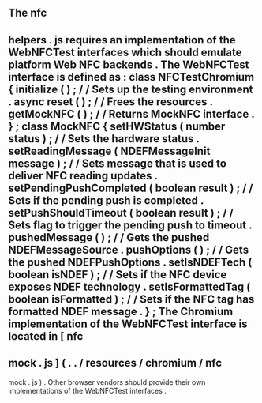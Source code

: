 The
nfc
-
helpers
.
js
requires
an
implementation
of
the
WebNFCTest
interfaces
which
should
emulate
platform
Web
NFC
backends
.
The
WebNFCTest
interface
is
defined
as
:
class
NFCTestChromium
{
initialize
(
)
;
/
/
Sets
up
the
testing
environment
.
async
reset
(
)
;
/
/
Frees
the
resources
.
getMockNFC
(
)
;
/
/
Returns
MockNFC
interface
.
}
;
class
MockNFC
{
setHWStatus
(
number
status
)
;
/
/
Sets
the
hardware
status
.
setReadingMessage
(
NDEFMessageInit
message
)
;
/
/
Sets
message
that
is
used
to
deliver
NFC
reading
updates
.
setPendingPushCompleted
(
boolean
result
)
;
/
/
Sets
if
the
pending
push
is
completed
.
setPushShouldTimeout
(
boolean
result
)
;
/
/
Sets
flag
to
trigger
the
pending
push
to
timeout
.
pushedMessage
(
)
;
/
/
Gets
the
pushed
NDEFMessageSource
.
pushOptions
(
)
;
/
/
Gets
the
pushed
NDEFPushOptions
.
setIsNDEFTech
(
boolean
isNDEF
)
;
/
/
Sets
if
the
NFC
device
exposes
NDEF
technology
.
setIsFormattedTag
(
boolean
isFormatted
)
;
/
/
Sets
if
the
NFC
tag
has
formatted
NDEF
message
.
}
;
The
Chromium
implementation
of
the
WebNFCTest
interface
is
located
in
[
nfc
-
mock
.
js
]
(
.
.
/
resources
/
chromium
/
nfc
-
mock
.
js
)
.
Other
browser
vendors
should
provide
their
own
implementations
of
the
WebNFCTest
interfaces
.
